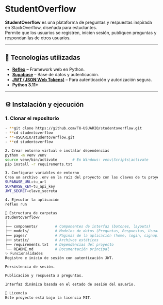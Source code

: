 # StudentOverflow

**StudentOverflow** es una plataforma de preguntas y respuestas inspirada en StackOverflow, diseñada para estudiantes.  
Permite que los usuarios se registren, inicien sesión, publiquen preguntas y respondan las de otros usuarios.

---

## 🚀 Tecnologías utilizadas

- **[Reflex](https://reflex.dev/)** – Framework web en Python.
- **[Supabase](https://supabase.com/)** – Base de datos y autenticación.
- **[JWT (JSON Web Tokens)](https://jwt.io/)** – Para autenticación y autorización segura.
- **Python 3.11+**

---

## ⚙️ Instalación y ejecución

### 1. Clonar el repositorio

```bash
- **git clone https://github.com/TU-USUARIO/studentoverflow.git
- **cd studentoverflow
- **-USUARIO/studentoverflow.git
- **cd studentoverflow

2. Crear entorno virtual e instalar dependencias
python -m venv venv
source venv/bin/activate       # En Windows: venv\Scripts\activate
pip install -r requirements.txt

3. Configurar variables de entorno
Crea un archivo .env en la raíz del proyecto con las claves de tu proyecto Supabase y la clave secreta para JWT:
SUPABASE_URL=tu_url
SUPABASE_KEY=tu_api_key
JWT_SECRET=clave_secreta

4. Ejecutar la aplicación
reflex run

📂 Estructura de carpetas
studentoverflow/
│
├── components/        # Componentes de interfaz (botones, layouts)
├── models/            # Modelos de datos (Preguntas, Respuestas, Usuarios)
├── pages/             # Páginas de la aplicación (home, login, signup)
├── static/            # Archivos estáticos
├── requirements.txt   # Dependencias del proyecto
└── README.md          # Documentación principal
✨ Funcionalidades
Registro e inicio de sesión con autenticación JWT.

Persistencia de sesión.

Publicación y respuesta a preguntas.

Interfaz dinámica basada en el estado de sesión del usuario.

📜 Licencia
Este proyecto está bajo la licencia MIT.
